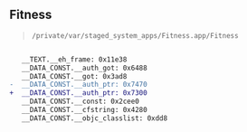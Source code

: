 ## Fitness

> `/private/var/staged_system_apps/Fitness.app/Fitness`

```diff

   __TEXT.__eh_frame: 0x11e38
   __DATA_CONST.__auth_got: 0x6488
   __DATA_CONST.__got: 0x3ad8
-  __DATA_CONST.__auth_ptr: 0x7470
+  __DATA_CONST.__auth_ptr: 0x7300
   __DATA_CONST.__const: 0x2cee0
   __DATA_CONST.__cfstring: 0x4280
   __DATA_CONST.__objc_classlist: 0xdd8

```

